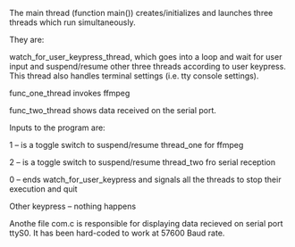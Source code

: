 The main thread (function main()) creates/initializes and launches three threads which run simultaneously.

They are:

watch_for_user_keypress_thread, which goes into a loop and wait for user input and suspend/resume other three threads according to user keypress. This thread also handles terminal settings (i.e. tty console settings).

func_one_thread invokes ffmpeg
 
func_two_thread shows data received on the serial port.

Inputs to the program are:

1 – is a toggle switch to suspend/resume thread_one for ffmpeg

2 – is a toggle switch to suspend/resume thread_two fro serial reception

0 – ends watch_for_user_keypress and signals all the threads to stop their execution and quit

Other keypress – nothing happens

Anothe file com.c is responsible for displaying data recieved on serial port ttyS0. It has been hard-coded to work at 57600 Baud rate.	

